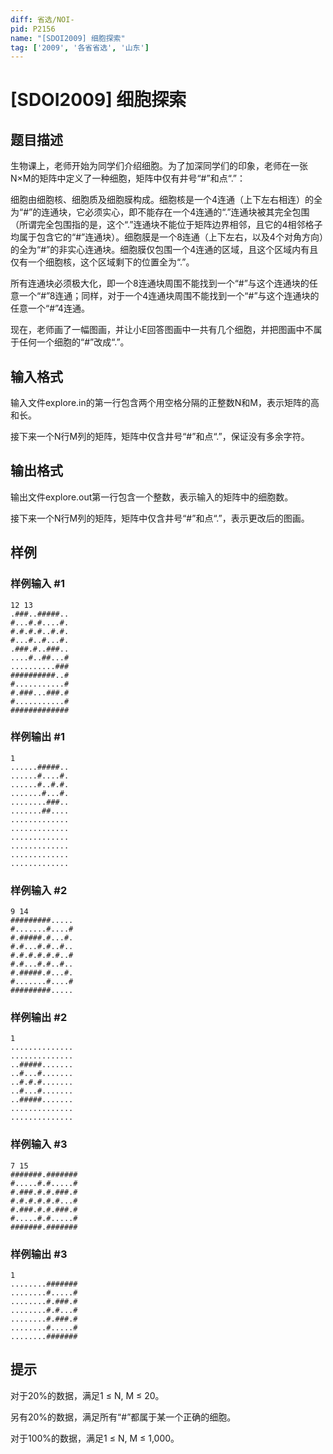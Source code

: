 ```yaml
---
diff: 省选/NOI-
pid: P2156
name: "[SDOI2009] 细胞探索"
tag: ['2009', '各省省选', '山东']
---
```

# [SDOI2009] 细胞探索
## 题目描述

生物课上，老师开始为同学们介绍细胞。为了加深同学们的印象，老师在一张N×M的矩阵中定义了一种细胞，矩阵中仅有井号“#”和点“.”：

细胞由细胞核、细胞质及细胞膜构成。细胞核是一个4连通（上下左右相连）的全为“#”的连通块，它必须实心，即不能存在一个4连通的“.”连通块被其完全包围（所谓完全包围指的是，这个“.”连通块不能位于矩阵边界相邻，且它的4相邻格子均属于包含它的“#”连通块）。细胞膜是一个8连通（上下左右，以及4个对角方向）的全为“#”的非实心连通块。细胞膜仅包围一个4连通的区域，且这个区域内有且仅有一个细胞核，这个区域剩下的位置全为“.”。

所有连通块必须极大化，即一个8连通块周围不能找到一个“#”与这个连通块的任意一个“#”8连通；同样，对于一个4连通块周围不能找到一个“#”与这个连通块的任意一个“#”4连通。

现在，老师画了一幅图画，并让小E回答图画中一共有几个细胞，并把图画中不属于任何一个细胞的“#”改成“.”。

## 输入格式

输入文件explore.in的第一行包含两个用空格分隔的正整数N和M，表示矩阵的高和长。

接下来一个N行M列的矩阵，矩阵中仅含井号“#”和点“.”，保证没有多余字符。

## 输出格式

输出文件explore.out第一行包含一个整数，表示输入的矩阵中的细胞数。

接下来一个N行M列的矩阵，矩阵中仅含井号“#”和点“.”，表示更改后的图画。

## 样例

### 样例输入 #1
```
12 13
.###..#####..
#...#.#....#.
#.#.#.#..#.#.
#...#..#...#.
.###.#..###..
....#..##...#
..........###
##########..#
#...........#
#.###...###.#
#...........#
#############

```
### 样例输出 #1
```
1
......#####..
......#....#.
......#..#.#.
.......#...#.
........###..
.......##....
.............
.............
.............
.............
.............
.............

```
### 样例输入 #2
```
9 14
#########.....
#.......#....#
#.#####.#...#.
#.#...#.#..#..
#.#.#.#.#.#..#
#.#...#.#..#..
#.#####.#...#.
#.......#....#
#########.....

```
### 样例输出 #2
```
1
..............
..............
..#####.......
..#...#.......
..#.#.#.......
..#...#.......
..#####.......
..............
..............

```
### 样例输入 #3
```
7 15
#######.#######
#.....#.#.....#
#.###.#.#.###.#
#.#.#.#.#.#...#
#.###.#.#.###.#
#.....#.#.....#
#######.#######

```
### 样例输出 #3
```
1
........#######
........#.....#
........#.###.#
........#.#...#
........#.###.#
........#.....#
........#######

```
## 提示

对于20%的数据，满足1 ≤ N, M ≤ 20。

另有20%的数据，满足所有“#”都属于某一个正确的细胞。

对于100%的数据，满足1 ≤ N, M ≤ 1,000。

